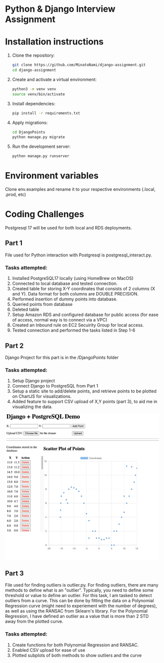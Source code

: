 # Python & Django Interview Assignment

# Installation instructions

1. Clone the repository:

   ```bash
   git clone https://github.com/MinatoNami/django-assignment.git
   cd django-assignment
   ```

2. Create and activate a virtual environment:

   ```bash
   python3 -m venv venv
   source venv/bin/activate
   ```

3. Install dependencies:

   ```bash
   pip install -r requirements.txt
   ```

4. Apply migrations:

   ```bash
   cd DjangoPoints
   python manage.py migrate
   ```

5. Run the development server:
   ```bash
   python manage.py runserver
   ```

# Environment variables

Clone env.examples and rename it to your respective environments (.local, .prod, etc)

# Coding Challenges

Postgresql 17 will be used for both local and RDS deployments.

## Part 1

File used for Python interaction with Postgresql is postgresql_interact.py.

### Tasks attempted:

1. Installed PostgreSQL17 locally (using HomeBrew on MacOS)
2. Connected to local database and tested connection.
3. Created table for storing X-Y coordinates that consists of 2 columns (X and Y). Data format for both columns are DOUBLE PRECISION.
4. Performed insertion of dummy points into database.
5. Queried points from database
6. Deleted table
7. Setup Amazon RDS and configured database for public access (for ease of access, normal way is to connect via a VPC)
8. Created an Inbound rule on EC2 Secuirity Group for local access.
9. Tested connection and performed the tasks listed in Step 1-6

## Part 2

Django Project for this part is in the /DjangoPoints folder

### Tasks attempted:

1. Setup Django project
2. Connect Django to PostgreSQL from Part 1
3. Setup a static site to add/delete points, and retrieve points to be plotted on ChartJS for visualizations.
4. Added feature to support CSV upload of X,Y points (part 3), to aid me in visualizing the data.

![image](/django-postgresql-screenshot.png)

## Part 3

File used for finding outliers is outlier.py.
For finding outliers, there are many methods to define what is an "outlier". Typically, you need to define some threshold or value to define an outlier. For this task, I am tasked to detect outliers from a curve. This can be done by fitting the data on a Polynomial Regression curve (might need to experiement with the number of degrees), as well as using the RANSAC from Sklearn's library. For the Polynomial Regression, I have defined an outlier as a value that is more than 2 STD away from the plotted curve.

### Tasks attempted:

1. Create functions for both Polynomial Regression and RANSAC.
2. Enabled CSV upload for ease of use
3. Plotted subplots of both methods to show outliers and the curve
